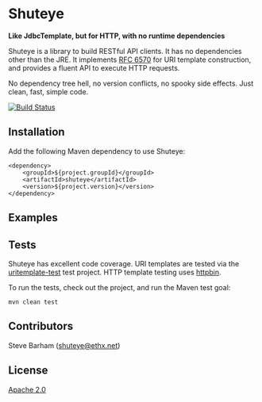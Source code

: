 Shuteye
=======
**Like JdbcTemplate, but for HTTP, with no runtime dependencies**

Shuteye is a library to build RESTful API clients. It has no dependencies other than the JRE. It implements
[RFC 6570](https://tools.ietf.org/html/rfc6570) for URI template construction, and provides a fluent API to
execute HTTP requests.

No dependency tree hell, no version conflicts, no spooky side effects. Just clean, fast, simple code.

[![Build Status](https://travis-ci.org/stevebarham/shuteye.svg?branch=master)](https://travis-ci.org/stevebarham/shuteye)

Installation
------------
Add the following Maven dependency to use Shuteye:

    <dependency>
        <groupId>${project.groupId}</groupId>
        <artifactId>shuteye</artifactId>
        <version>${project.version}</version>
    </dependency>

Examples
--------


Tests
-----
Shuteye has excellent code coverage. URI templates are tested via the [uritemplate-test](https://github.com/uri-templates/uritemplate-test)
test project. HTTP template testing uses [httpbin](http://httpbin.org).

To run the tests, check out the project, and run the Maven test goal:

    mvn clean test

Contributors
------------
Steve Barham (<shuteye@ethx.net>)

License
-------
[Apache 2.0](http://www.apache.org/licenses/LICENSE-2.0.txt)
